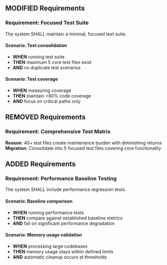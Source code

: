 ## MODIFIED Requirements
### Requirement: Focused Test Suite
The system SHALL maintain a minimal, focused test suite.

#### Scenario: Test consolidation
- **WHEN** running test suite
- **THEN** maximum 5 core test files exist
- **AND** no duplicate test scenarios

#### Scenario: Test coverage
- **WHEN** measuring coverage
- **THEN** maintain >80% code coverage
- **AND** focus on critical paths only

## REMOVED Requirements
### Requirement: Comprehensive Test Matrix
**Reason**: 40+ test files create maintenance burden with diminishing returns
**Migration**: Consolidate into 5 focused test files covering core functionality

## ADDED Requirements
### Requirement: Performance Baseline Testing
The system SHALL include performance regression tests.

#### Scenario: Baseline comparison
- **WHEN** running performance tests
- **THEN** compare against established baseline metrics
- **AND** fail on significant performance degradation

#### Scenario: Memory usage validation
- **WHEN** processing large codebases
- **THEN** memory usage stays within defined limits
- **AND** automatic cleanup occurs at thresholds